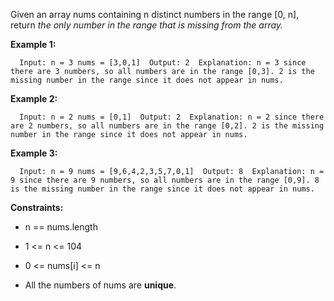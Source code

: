 Given an array nums containing n distinct numbers in the range \[0, n\], return _the only number in the range that is missing from the array._

**Example 1:**

`   Input: n = 3 nums = [3,0,1]  Output: 2  Explanation: n = 3 since there are 3 numbers, so all numbers are in the range [0,3]. 2 is the missing number in the range since it does not appear in nums.   `

**Example 2:**

`   Input: n = 2 nums = [0,1]  Output: 2  Explanation: n = 2 since there are 2 numbers, so all numbers are in the range [0,2]. 2 is the missing number in the range since it does not appear in nums.   `

**Example 3:**

`   Input: n = 9 nums = [9,6,4,2,3,5,7,0,1]  Output: 8  Explanation: n = 9 since there are 9 numbers, so all numbers are in the range [0,9]. 8 is the missing number in the range since it does not appear in nums.   `

**Constraints:**

*   n == nums.length
    
*   1 <= n <= 104
    
*   0 <= nums\[i\] <= n
    
*   All the numbers of nums are **unique**.